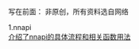 写在前面： 非原创，所有资料选自网络

1.nnapi    
[介绍了nnapi的具体流程和相关函数用法](https://blog.csdn.net/qkhhyga2016/article/details/78800912)

